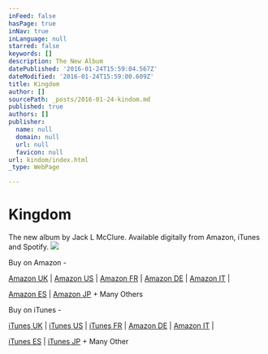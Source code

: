 ```yaml
---
inFeed: false
hasPage: true
inNav: true
inLanguage: null
starred: false
keywords: []
description: The New Album
datePublished: '2016-01-24T15:59:04.567Z'
dateModified: '2016-01-24T15:59:00.609Z'
title: Kingdom
author: []
sourcePath: _posts/2016-01-24-kindom.md
published: true
authors: []
publisher:
  name: null
  domain: null
  url: null
  favicon: null
url: kindom/index.html
_type: WebPage

---
```

# Kingdom

The new album by Jack L McClure. Available digitally from Amazon, iTunes and Spotify.
![](https://s3-us-west-2.amazonaws.com/the-grid-img/p/495fd7a9a53b72d575a45686362a8973bfbc652a.jpg)

Buy on Amazon - 

[Amazon UK][0] |  [Amazon US][1] |  [Amazon FR][2] |  [Amazon DE][3] |  [Amazon IT][4] |

[Amazon ES][5] |  [Amazon JP][6] + Many Others

Buy on iTunes -

[iTunes UK][7] |  [iTunes US][8] |  [iTunes FR][9] |  [Amazon DE][10] |  [Amazon IT][11] |

[iTunes ES][12] |  [iTunes JP][13] + Many Other

[0]: https://www.amazon.co.uk/gp/product/B015NWNX4O?ie=UTF8&keywords=jack%20l%20mcclure&qid=1453648961&ref_=sr_1_1&sr=8-1
[1]: https://www.amazon.com/gp/product/B015NQHVOI?ie=UTF8&keywords=jack%20l%20mcclure&qid=1453649045&ref_=sr_1_3&s=dmusic&sr=1-3-mp3-albums-bar-strip-0
[2]: http://www.amazon.fr/Kingdom-Jack-L-McClure/dp/B015NNN302/ref=sr_1_2?s=dmusic&ie=UTF8&qid=1453649084&sr=1-2-mp3-albums-bar-strip-0&keywords=jack+l+mcclure
[3]: https://www.amazon.de/gp/product/B015PJMZWG?ie=UTF8&keywords=jack%20l%20mcclure&qid=1453649129&ref_=sr_1_4&s=dmusic&sr=1-4-mp3-albums-bar-strip-0
[4]: http://www.amazon.it/Kingdom-Jack-L-McClure/dp/B015OIPI5E/ref=sr_1_2?s=dmusic&ie=UTF8&qid=1453649169&sr=1-2-mp3-albums-bar-strip-0&keywords=jack+l+mcclure
[5]: http://www.amazon.es/Kingdom-Jack-L-McClure/dp/B015NNA5C6/ref=sr_1_5?s=dmusic&ie=UTF8&qid=1453649218&sr=1-5-mp3-albums-bar-strip-0&keywords=jack+mcclure
[6]: http://www.amazon.co.jp/Kingdom-Jack-L-McClure/dp/B015NMXVTG/ref=sr_1_2?ie=UTF8&qid=1453649331&sr=8-2&keywords=jack+l+mcclure
[7]: https://itunes.apple.com/gb/album/kingdom/id1042165447
[8]: https://itunes.apple.com/us/album/kingdom/id1042165447
[9]: https://itunes.apple.com/fr/album/kingdom/id1042165447
[10]: https://itunes.apple.com/de/album/kingdom/id1042165447
[11]: https://itunes.apple.com/it/album/kingdom/id1042165447
[12]: https://itunes.apple.com/es/album/kingdom/id1042165447
[13]: https://itunes.apple.com/jp/album/kingdom/id1042165447
